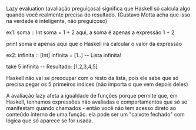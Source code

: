Lazy evaluation (avaliação preguiçosa) significa que Haskell só calcula algo quando você realmente precisa do resultado.
(Gustavo Motta acha que isso na verdade é inteligente, não preguiçoso)

ex1:
soma :: Int
soma = 1 + 2
    aqui, a soma é apenas a expressão 1 + 2

print soma
    é apenas aqui que o Haskell irá calcular o valor da expressão

ex2:
infinita :: [Int]
infinita = [1..]  -- Lista infinita!

take 5 infinita
-- Resultado: [1,2,3,4,5]

Haskell não vai se preocupar com o resto da lista, pois ele sabe que só precisa pegar os 5 primeiros índices (não importa o que vem depois deles)


A avaliação lazy afeta a igualdade de funções porque permite que, em Haskell, tenhamos expressões não avaliadas e comportamentos que só se manifestam quando chamados - então você não tem acesso direto ao conteúdo interno de uma função. ela pode ser um "caixote fechado" com lógica que só aparece se for usada.

